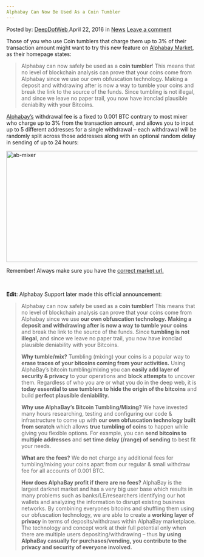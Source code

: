 ```yaml
---
Alphabay Can Now Be Used As a Coin Tumbler
---
```

<article class="post-listing post-13838 post type-post status-publish format-standard hentry category-news tag-alphabay tag-coin tag-tumbler">
    <div class="post-inner">
        <span>Posted by: <a href="https://www.deepdotweb.com/author/admin/" title="">DeepDotWeb </a></span>
    <span>April 22, 2016</span>
    <span>in <a href="https://www.deepdotweb.com/category/news/" rel="category tag">News</a></span>
    <span><a href="https://www.deepdotweb.com/2016/04/22/alphabay-can-now-used-coin-tumbler/#respond">Leave a comment</a></span>
    </p>
    <div class="clear"></div>
    <div class="entry">
    <p>Those of you who use Coin tumblers that charge them up to 3% of their transaction amount might want to try this new feature on <a href="http://www.deepdotweb.com/marketplace-directory/listing/alphabay/">Alphabay Market</a>, as their homepage states:</p>
    <blockquote><p>Alphabay can now safely be used as a <b>coin tumbler</b>! This means that no level of blockchain analysis can prove that your coins come from Alphabay since we use our own obfuscation technology. Making a deposit and withdrawing after is now a way to tumble your coins and break the link to the source of the funds. Since tumbling is not illegal, and since we leave no paper trail, you now have ironclad plausible deniabilty with your Bitcoins.</p></blockquote>
    <p><a href="http://www.deepdotweb.com/marketplace-directory/listing/alphabay/">Alphabay&#8217;s</a> withdrawal fee is a fixed to 0.001 BTC contrary to most mixer who charge up to 3% from the transaction amount, and allows you to input up to 5 different addresses for a single withdrawal &#8211; each withdrawal will be randomly split across those addresses along with an optional random delay in sending of up to 24 hours:</p>
    <p><img class="aligncenter size-full wp-image-13839" src="https://www.deepdotweb.com/wp-content/uploads/2016/04/ab-mixer.png" alt="ab-mixer" width="1033" height="292" srcset="https://www.deepdotweb.com/wp-content/uploads/2016/04/ab-mixer.png 1033w, https://www.deepdotweb.com/wp-content/uploads/2016/04/ab-mixer-300x85.png 300w, https://www.deepdotweb.com/wp-content/uploads/2016/04/ab-mixer-1024x289.png 1024w" sizes="(max-width: 1033px) 100vw, 1033px"/></p>
    <p>Remember! Always make sure you have the <a href="http://www.deepdotweb.com/marketplace-directory/listing/alphabay/">correct market url.</a></p>
    <p>&nbsp;</p>
    <p><strong>Edit</strong>: Alphabay Support later made this official announcement:</p>
    <blockquote><p>Alphabay can now safely be used as a <strong>coin tumbler!</strong> This means that no level of blockchain analysis can prove that your coins come from Alphabay since we use <strong>our own obfuscation technology.</strong> <strong>Making a deposit and withdrawing after is now a way to tumble your coins</strong> and break the link to the source of the funds. Since <strong>tumbling is not illegal</strong>, and since we leave no paper trail, you now have ironclad plausible deniability with your Bitcoins.</p>
    <p><strong>Why tumble/mix?</strong> Tumbling (mixing) your coins is a popular way to <strong>erase traces of your bitcoins coming from your activities.</strong> Using AlphaBay&#8217;s bitcoin tumbling/mixing you can <strong>easily add layer of security &amp; privacy</strong> to your operations and <strong>block attempts</strong> to uncover them. Regardless of who you are or what you do in the deep web, it is <strong>today essential to use tumblers to hide the origin of the bitcoins</strong> and build <strong>perfect plausible deniability.</strong></p>
    <p><strong>Why use AlphaBay&#8217;s Bitcoin Tumbling/Mixing?</strong> We have invested many hours researching, testing and configuring our code &amp; infrastructure to come up with <strong>our own obfuscation technology built from scratch</strong> which allows <strong>true tumbling of coins</strong> to happen while giving you flexible options. For example, you can <strong>send bitcoins to multiple addresses</strong> and <strong>set time delay (/range) of sending</strong> to best fit your needs.</p>
    <p><strong>What are the fees?</strong> We do not charge any additional fees for tumbling/mixing your coins apart from our regular &amp; small withdraw fee for all accounts of 0.001 BTC.</p>
    <p><strong>How does AlphaBay profit if there are no fees?</strong> AlphaBay is the largest darknet market and has a very big user base which results in many problems such as banks/LE/researchers identifying our hot wallets and analyzing the information to disrupt existing business networks. By combining everyones bitcoins and shuffling them using our obfuscation technology, we are able to create a <strong>working layer of privacy</strong> in terms of deposits/withdraws within AlphaBay marketplace. The technology and concept work at their full potential only when there are multiple users depositing/withdrawing &#8211; thus <strong>by using AlphaBay casually for purchases/vending, you contribute to the privacy and security of everyone involved.</strong></p></blockquote>
    </div>
    <span style="display:none"><a href="https://www.deepdotweb.com/tag/alphabay/" rel="tag">alphabay</a> <a href="https://www.deepdotweb.com/tag/coin/" rel="tag">coin</a> <a href="https://www.deepdotweb.com/tag/tumbler/" rel="tag">tumbler</a></span> <span style="display:none" class="updated">2016-04-22</span>
    <div style="display:none" class="vcard author" itemprop="author" itemscope itemtype="http://schema.org/Person"><strong class="fn" itemprop="name"><a href="https://www.deepdotweb.com/author/admin/" title="Posts by DeepDotWeb" rel="author">DeepDotWeb</a></strong></div>
    </div>
</article>

